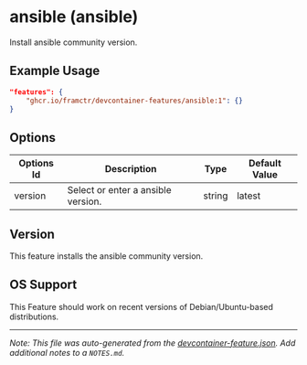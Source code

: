 
# ansible (ansible)

Install ansible community version.

## Example Usage

```json
"features": {
    "ghcr.io/framctr/devcontainer-features/ansible:1": {}
}
```

## Options

| Options Id | Description | Type | Default Value |
|-----|-----|-----|-----|
| version | Select or enter a ansible version. | string | latest |



## Version

This feature installs the ansible community version.

## OS Support

This Feature should work on recent versions of Debian/Ubuntu-based distributions.


---

_Note: This file was auto-generated from the [devcontainer-feature.json](https://github.com/framctr/devcontainer-features/blob/main/src/ansible/devcontainer-feature.json).  Add additional notes to a `NOTES.md`._
